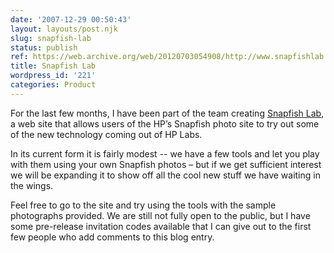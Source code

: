 ```yaml
---
date: '2007-12-29 00:50:43'
layout: layouts/post.njk
slug: snapfish-lab
status: publish
ref: https://web.archive.org/web/20120703054908/http://www.snapfishlab.com/
title: Snapfish Lab
wordpress_id: '221'
categories: Product
---
```


For the last few months, I have been part of the team creating [Snapfish Lab](https://web.archive.org/web/20120703054908/http://www.snapfishlab.com/), a web site that allows users of the HP’s Snapfish photo site to try out some of the new technology coming out of HP Labs.

In its current form it is fairly modest -- we have a few tools and let you play with them using your own Snapfish photos – but if we get sufficient interest we will be expanding it to show off all the cool new stuff we have waiting in the wings.

Feel free to go to the site and try using the tools with the sample photographs provided.  We are still not fully open to the public, but I have some pre-release invitation codes available that I can give out to the first few people who add comments to this blog entry.

